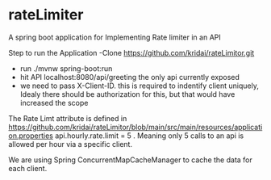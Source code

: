 # rateLimiter
A spring boot application for Implementing Rate limiter in an API

Step to run the Application
-Clone https://github.com/kridai/rateLimitor.git
- run ./mvnw spring-boot:run
- hit API localhost:8080/api/greeting  the only api currently exposed
- we need to pass X-Client-ID. this is required to indentify client uniquely, Idealy there should be authorization for this, but that would have increased the scope


The Rate Limt attribute is defined in https://github.com/kridai/rateLimitor/blob/main/src/main/resources/application.properties 
api.hourly.rate.limit = 5 . Meaning only 5 calls to an api is allowed per hour via a specific client.

We are using Spring ConcurrentMapCacheManager to cache the data for each client.  

